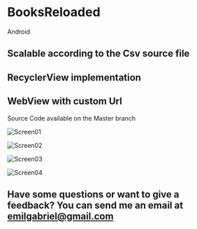 # BooksReloaded
Android

## Scalable according to the Csv source file
## RecyclerView implementation
## WebView with custom Url

Source Code available on the Master branch

![Screen01](https://user-images.githubusercontent.com/72876989/127193160-3b1cfd4d-649b-492c-8b3e-b6083f74726a.jpg)

![Screen02](https://user-images.githubusercontent.com/72876989/127193162-9674e14b-0d22-4b3f-bb2e-1c033049769e.jpg)

![Screen03](https://user-images.githubusercontent.com/72876989/127193157-20d4fc96-6d01-465d-9622-3a9d1a817124.jpg)

![Screen04](https://user-images.githubusercontent.com/72876989/127193159-144b4d25-e697-442a-aafa-8bad632234d5.jpg)

## Have some questions or want to give a feedback? You can send me an email at emilgabriel@gmail.com
